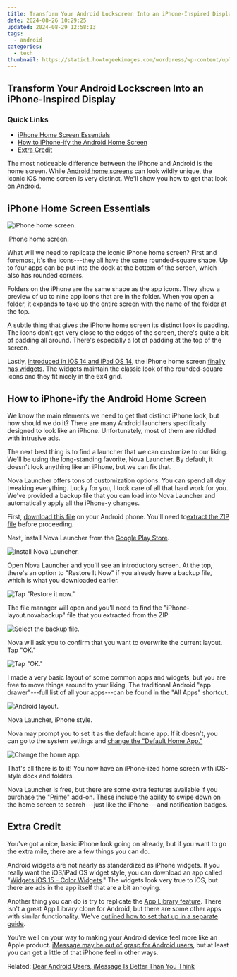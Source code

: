 ```yaml
---
title: Transform Your Android Lockscreen Into an iPhone-Inspired Display
date: 2024-08-26 10:29:25
updated: 2024-08-29 12:58:13
tags:
  - android
categories:
  - tech
thumbnail: https://static1.howtogeekimages.com/wordpress/wp-content/uploads/2022/05/iPhone-Android-home-screen.jpg
---
```


## Transform Your Android Lockscreen Into an iPhone-Inspired Display

### Quick Links

* [iPhone Home Screen Essentials](https://extra-information.techidaily.com/in-2024-2023-revised-insights-on-samsungs-ubd-k850u/)
* [How to iPhone-ify the Android Home Screen](https://fox-info.techidaily.com/updated-in-2024-compreeved-insight-androids-version-of-photoshop-lightroom/)
* [Extra Credit](https://some-techniques.techidaily.com/new-exciting-joint-ventures-in-the-virtual-metaverse/)

 The most noticeable difference between the iPhone and Android is the home screen. While [Android home screens](https://some-techniques.techidaily.com/in-2024-from-gifs-to-videos-in-a-snap-top-online-platforms-for-content-upgraders/) can look wildly unique, the iconic iOS home screen is very distinct. We'll show you how to get that look on Android.

##  iPhone Home Screen Essentials

![iPhone home screen.](https://static1.howtogeekimages.com/wordpress/wp-content/uploads/2022/05/IMG_0352.png) 

iPhone home screen.

 What will we need to replicate the iconic iPhone home screen? First and foremost, it's the icons---they all have the same rounded-square shape. Up to four apps can be put into the dock at the bottom of the screen, which also has rounded corners.

 Folders on the iPhone are the same shape as the app icons. They show a preview of up to nine app icons that are in the folder. When you open a folder, it expands to take up the entire screen with the name of the folder at the top.

 A subtle thing that gives the iPhone home screen its distinct look is padding. The icons don't get very close to the edges of the screen, there's quite a bit of padding all around. There's especially a lot of padding at the top of the screen.

 Lastly, [introduced in iOS 14 and iPad OS 14](https://facebook-video-content.techidaily.com/new-2024-approved-what-is-blue-video-icon-on-facebook-messenger/), the iPhone home screen [finally has widgets](https://unlock-android.techidaily.com/delete-gmail-account-withwithout-password-on-xiaomi-13t-by-drfone-android/). The widgets maintain the classic look of the rounded-square icons and they fit nicely in the 6x4 grid.

##  How to iPhone-ify the Android Home Screen

 We know the main elements we need to get that distinct iPhone look, but how should we do it? There are many Android launchers specifically designed to look like an iPhone. Unfortunately, most of them are riddled with intrusive ads.

 The next best thing is to find a launcher that we can customize to our liking. We'll be using the long-standing favorite, Nova Launcher. By default, it doesn't look anything like an iPhone, but we can fix that.

 Nova Launcher offers tons of customization options. You can spend all day tweaking everything. Lucky for you, I took care of all that hard work for you. We've provided a backup file that you can load into Nova Launcher and automatically apply all the iPhone-y changes.

 First, [download this file](https://win-forum.techidaily.com/solving-the-plan-ahead-mishap-the-ultimate-guide-to-overcoming-setbacks-on-windows-11/) on your Android phone. You'll need to[extract the ZIP file](https://location-fake.techidaily.com/3utools-virtual-location-not-working-on-vivo-y27-5g-fix-now-drfone-by-drfone-virtual-android/) before proceeding.

 Next, install Nova Launcher from the [Google Play Store](https://www.anrdoezrs.net/links/3607085/type/dlg/sid/UUhtgUeUpU205865/https://play.google.com/store/apps/details?id=com.teslacoilsw.launcher).

![Install Nova Launcher.](https://static1.howtogeekimages.com/wordpress/wp-content/uploads/2022/05/2022-05-20_14-17-09.png) 

 Open Nova Launcher and you'll see an introductory screen. At the top, there's an option to "Restore It Now" if you already have a backup file, which is what you downloaded earlier.

![Tap "Restore it now."](https://static1.howtogeekimages.com/wordpress/wp-content/uploads/2022/05/2022-05-20_14-18-34.png) 

 The file manager will open and you'll need to find the "iPhone-layout.novabackup" file that you extracted from the ZIP.

![Select the backup file.](https://static1.howtogeekimages.com/wordpress/wp-content/uploads/2022/05/2022-05-20_14-19-45.png) 

 Nova will ask you to confirm that you want to overwrite the current layout. Tap "OK."

![Tap "OK."](https://static1.howtogeekimages.com/wordpress/wp-content/uploads/2022/05/2022-05-20_14-20-24.png) 

 I made a very basic layout of some common apps and widgets, but you are free to move things around to your liking. The traditional Android "app drawer"---full list of all your apps---can be found in the "All Apps" shortcut.

![Android layout.](https://static1.howtogeekimages.com/wordpress/wp-content/uploads/2022/05/2022-05-20_14-28-06.png) 

Nova Launcher, iPhone style.

 Nova may prompt you to set it as the default home app. If it doesn't, you can go to the system settings and [change the "Default Home App."](https://youtube-zero.techidaily.com/ed-in-2024-essential-guide-to-hashtagging-for-game-focused-yt-channels/) 

![Change the home app.](https://static1.howtogeekimages.com/wordpress/wp-content/uploads/2022/05/2022-05-20_14-30-25.png) 

 That's all there is to it! You now have an iPhone-ized home screen with iOS-style dock and folders.

 Nova Launcher is free, but there are some extra features available if you purchase the "[Prime](https://www.anrdoezrs.net/links/3607085/type/dlg/sid/UUhtgUeUpU205865/https://play.google.com/store/apps/details?id=com.teslacoilsw.launcher.prime)" add-on. These include the ability to swipe down on the home screen to search---just like the iPhone---and notification badges.

##  Extra Credit

 You've got a nice, basic iPhone look going on already, but if you want to go the extra mile, there are a few things you can do.

 Android widgets are not nearly as standardized as iPhone widgets. If you really want the iOS/iPad OS widget style, you can download an app called "[Widgets iOS 15 - Color Widgets](https://www.anrdoezrs.net/links/3607085/type/dlg/sid/UUhtgUeUpU205865/https://play.google.com/store/apps/details?id=com.blueskysoft.colorwidgets)." The widgets look very true to iOS, but there are ads in the app itself that are a bit annoying.

 Another thing you can do is try to replicate the [App Library feature](https://fake-location.techidaily.com/wondering-the-best-alternative-to-hola-on-honor-x9b-here-is-the-answer-drfone-by-drfone-virtual-android/). There isn't a great App Library clone for Android, but there are some other apps with similar functionality. We've [outlined how to set that up in a separate guide](https://screen-mirror.techidaily.com/in-2024-how-honor-v-purse-mirror-screen-to-pc-drfone-by-drfone-android/).

 You're well on your way to making your Android device feel more like an Apple product. [iMessage may be out of grasp for Android users](https://win-amazing.techidaily.com/find-updated-printing-drivers-for-ricoh-mpc3003-download-now/), but at least you can get a little of that iPhone feel in other ways.

Related: [Dear Android Users, iMessage Is Better Than You Think](https://win-amazing.techidaily.com/find-updated-printing-drivers-for-ricoh-mpc3003-download-now/)

<ins class="adsbygoogle"
     style="display:block"
     data-ad-format="autorelaxed"
     data-ad-client="ca-pub-7571918770474297"
     data-ad-slot="1223367746"></ins>



<ins class="adsbygoogle"
     style="display:block"
     data-ad-client="ca-pub-7571918770474297"
     data-ad-slot="8358498916"
     data-ad-format="auto"
     data-full-width-responsive="true"></ins>
